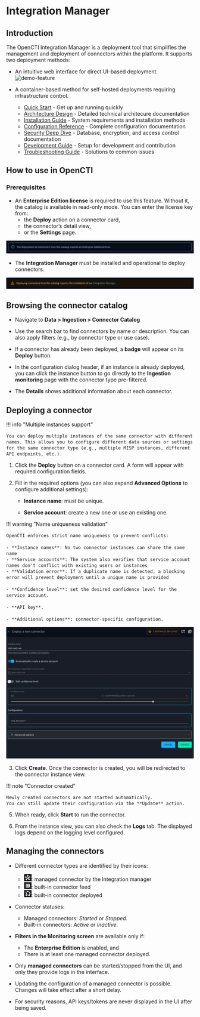 # Integration Manager

## Introduction

The OpenCTI Integration Manager is a deployment tool that simplifies the management and deployment of connectors within the platform. It supports two deployment methods:

- An intuitive web interface for direct UI-based deployment.
![demo-feature](assets/integration-manager/overview-feature.gif)

- A container-based method for self-hosted deployments requiring infrastructure control.

    - [Quick Start](integration-manager/quick-start.md) - Get up and running quickly
    - [Architecture Design](integration-manager/architecture.md) - Detailed technical architecure documentation
    - [Installation Guide](integration-manager/installation.md) - System requirements and installation methods
    - [Configuration Reference](integration-manager/configuration.md) - Complete configuration documentation
    - [Security Deep Dive](integration-manager/security.md) - Database, encryption, and access control documentation
    - [Development Guide](../development/integration-manager.md) - Setup for development and contribution
    - [Troubleshooting Guide](integration-manager/troubleshooting.md) - Solutions to common issues


## How to use in OpenCTI

### Prerequisites

- An **Enterprise Edition license** is required to use this feature. Without it, the catalog is available in read-only mode. You can enter the license key from:
    - the **Deploy** action on a connector card,
    - the connector’s detail view,
    - or the **Settings** page.

![EE required](assets/integration-manager/ee-required.png)


- The **Integration Manager** must be installed and operational to deploy connectors.

![composer required](assets/integration-manager/composer-required.png)

## Browsing the connector catalog

- Navigate to **Data > Ingestion > Connector Catalog**

- Use the search bar to find connectors by name or description. You can also apply filters (e.g., by connector type or use case).

- If a connector has already been deployed, a **badge** will appear on its **Deploy** button.

- In the configuration dialog header, if an instance is already deployed, you can click the instance button to go directly to the **Ingestion monitoring** page with the connector type pre-filtered.

- The **Details** shows additional information about each connector.


## Deploying a connector

!!! info "Multiple instances support"

    You can deploy multiple instances of the same connector with different names. This allows you to configure different data sources or settings for the same connector type (e.g., multiple MISP instances, different API endpoints, etc.).

1. Click the **Deploy** button on a connector card. A form will appear with required configuration fields.

2. Fill in the required options (you can also expand **Advanced Options** to configure additional settings):

    - **Instance name**: must be unique.

    - **Service account**: create a new one or use an existing one.

!!! warning "Name uniqueness validation"

    OpenCTI enforces strict name uniqueness to prevent conflicts:
    
    - **Instance names**: No two connector instances can share the same name
    - **Service accounts**: The system also verifies that service account names don't conflict with existing users or instances
    - **Validation error**: If a duplicate name is detected, a blocking error will prevent deployment until a unique name is provided

    - **Confidence level**: set the desired confidence level for the service account.

    - **API key**.

    - **Additional options**: connector-specific configuration.

![connector form sample](assets/integration-manager/connector-form-sample.png)

3. Click **Create**. Once the connector is created, you will be redirected to the connector instance view.

!!! note "Connector created"

    Newly created connectors are not started automatically. 
    You can still update their configuration via the **Update** action.
    

5. When ready, click **Start** to run the connector.

6. From the instance view, you can also check the **Logs** tab. The displayed logs depend on the logging level configured.

## Managing the connectors

- Different connector types are identified by their icons:
    - ![managed](assets/integration-manager/managed-connector.png): managed connector by the Integration manager
    - ![managed](assets/integration-manager/built-in-connector.png): built-in connector feed
    - ![managed](assets/integration-manager/docker-connector.png): built-in connector deployed

- Connector statuses:
    - Managed connectors: *Started* or *Stopped*.
    - Built-in connectors: *Active* or *Inactive*.

- **Filters in the Monitoring screen** are available only if:
    - The **Enterprise Edition** is enabled, and
    - There is at least one managed connector deployed.

- Only **managed connectors** can be started/stopped from the UI, and only they provide logs in the interface. 

- Updating the configuration of a managed connector is possible. Changes will take effect after a short delay.

- For security reasons, API keys/tokens are never displayed in the UI after being saved.
